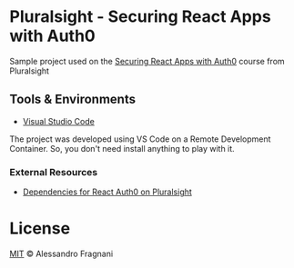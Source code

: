 # Pluralsight - Securing React Apps with Auth0

Sample project used on the [Securing React Apps with Auth0](https://app.pluralsight.com/library/courses/react-auth0-authentication-security/exercise-files) course from Pluralsight

## Tools & Environments

* [Visual Studio Code](https://code.visualstudio.com)

The project was developed using VS Code on a Remote Development Container. So, you don't need install anything to play with it.

### External Resources

* [Dependencies for React Auth0 on Pluralsight](https://gist.github.com/coryhouse/cec91ea33f950dfdf7b76569f9f7a239)

# License

[MIT](LICENSE.md) &copy; Alessandro Fragnani